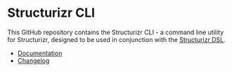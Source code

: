 # Structurizr CLI

This GitHub repository contains the Structurizr CLI - a command line utility for Structurizr, designed to be used in conjunction with the [Structurizr DSL](https://github.com/structurizr/dsl).

- [Documentation](https://docs.structurizr.com/cli)
- [Changelog](docs/changelog.md)